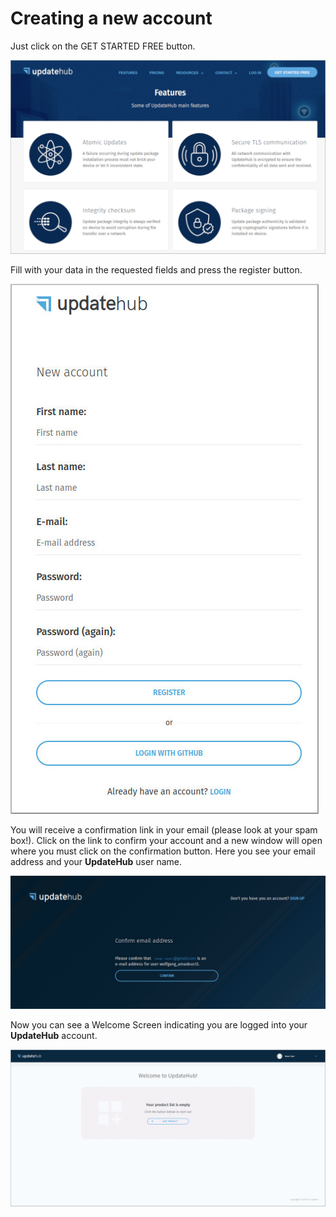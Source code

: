# Creating a new account


Just click on the GET STARTED FREE button.  

![Get Started ](../../.gitbook/assets/getstarted.png)  

Fill with your data in the requested fields and press the register button.   

![Filling Fields](../../.gitbook/assets/filfields.png)   

You will receive a confirmation link in your email \(please look at your spam box!\). Click on the link to confirm your account and a new window will open where you must click on the confirmation button. Here you see your email address and your **UpdateHub** user name.   

![](../../.gitbook/assets/confirmationemail.png)   

Now you can see a Welcome Screen indicating you are logged into your **UpdateHub** account.   

![Welcome Screen](../../.gitbook/assets/welcomescreen.png)
